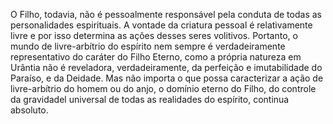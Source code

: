 ﻿O Filho, todavia, não é pessoalmente responsável pela conduta de todas as personalidades espirituais. A vontade da criatura pessoal é relativamente livre e por isso determina as ações desses seres volitivos. Portanto, o mundo de livre-arbítrio do espírito nem sempre é verdadeiramente representativo do caráter do Filho Eterno, como a própria natureza em Urântia não é reveladora, verdadeiramente, da perfeição e imutabilidade do Paraíso, e da Deidade. Mas não importa o que possa caracterizar a ação de livre-arbítrio do homem ou do anjo, o domínio eterno do Filho, do controle da gravidadel universal de todas as realidades do espírito, continua absoluto.